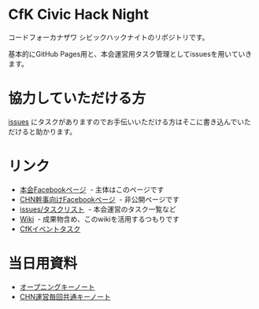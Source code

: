 # CfK Civic Hack Night 
コードフォーカナザワ シビックハックナイトのリポジトリです。

基本的にGitHub Pages用と、本会運営用タスク管理としてissuesを用いていきます。

# 協力していただける方

[issues](https://github.com/codeforkanazawa-org/chn/issues) にタスクがありますのでお手伝いいただける方はそこに書き込んでいただけると助かります。

# リンク
- [本会Facebookページ](https://www.facebook.com/CivicHackNight/)
  - 主体はこのページです
- [CHN幹事向けFacebookページ](https://www.facebook.com/groups/803698193047270/)
  - 非公開ページです
- [issues/タスクリスト](https://github.com/codeforkanazawa-org/chn/issues)
  - 本会運営のタスク一覧など
- [Wiki](https://github.com/codeforkanazawa-org/chn/wiki)
  - 成果物含め、このwikiを活用するつもりです
- [CfKイベントタスク](https://docs.google.com/spreadsheets/d/1JLp5c-kQ65VV0KzoUAhve39UBn-lIMGj0rcXGoY75ZE/edit?usp=sharing)

# 当日用資料

- [オープニングキーノート](https://github.com/codeforkanazawa-org/chn/blob/master/CHN_Keynote.pdf)
- [CHN運営毎回共通キーノート](https://www.icloud.com/keynote/0Wia6XgRnpz9AL-hmgH9UJ6sA)
